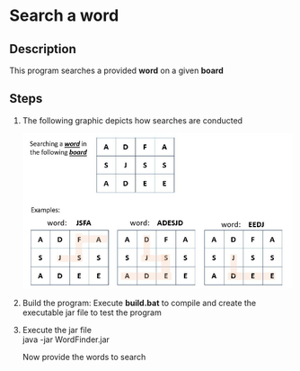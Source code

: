 # Search a word

## Description

This program searches a provided **word** on a given **board**

## Steps

1) The following graphic depicts how searches are conducted 

   ![Logic](examples.JPG)

2) Build the program: Execute **build.bat** to compile and create the executable jar file to test the program

3) Execute the jar file          
   java -jar WordFinder.jar
   
   Now provide the words to search
